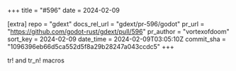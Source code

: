 +++
title = "#596"
date = 2024-02-09

[extra]
repo = "gdext"
docs_rel_url = "gdext/pr-596/godot"
pr_url = "https://github.com/godot-rust/gdext/pull/596"
pr_author = "vortexofdoom"
sort_key = 2024-02-09
date_time = 2024-02-09T03:05:10Z
commit_sha = "1096396eb66d5ca552d5f8a29b28247a043ccdc5"
+++

tr! and tr_n! macros

